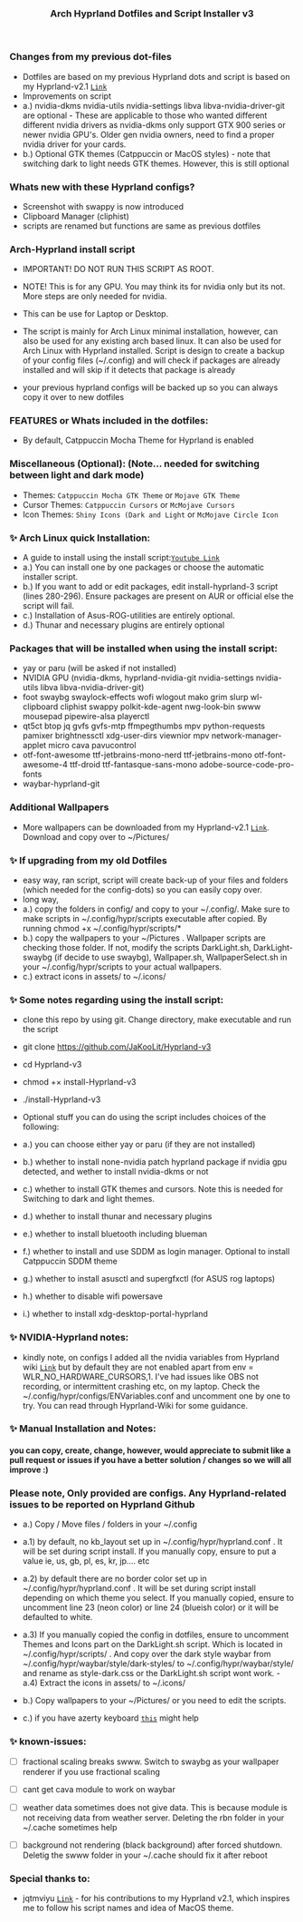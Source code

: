 <h3 align = "center"> Arch Hyprland Dotfiles and Script Installer v3</h3>
<br>

### Changes from my previous dot-files
- Dotfiles are based on my previous Hyprland dots and script is based on my Hyprland-v2.1 [`Link`](https://github.com/JaKooLit/Hyprland-v2.1)
- Improvements on script
-   a.) nvidia-dkms nvidia-utils nvidia-settings libva libva-nvidia-driver-git are optional - These are applicable to those who wanted different different nvidia drivers as nvidia-dkms only support GTX 900 series or newer nvidia GPU's. Older gen nvidia owners, need to find a proper nvidia driver for your cards.
-   b.) Optional GTK themes (Catppuccin or MacOS styles) - note that switching dark to light needs GTK themes. However, this is still optional

### Whats new with these Hyprland configs?
- Screenshot with swappy is now introduced
- Clipboard Manager (cliphist)
- scripts are renamed but functions are same as previous dotfiles

### Arch-Hyprland install script
- IMPORTANT! DO NOT RUN THIS SCRIPT AS ROOT.
- NOTE! This is for any GPU. You may think its for nvidia only but its not. More steps are only needed for nvidia.
- This can be use for Laptop or Desktop.
- The script is mainly for Arch Linux minimal installation, however, can also be used for any existing arch based linux. It can also be used for Arch Linux with Hyprland installed. Script is design to create a backup of your config files (~/.config) and will check if packages are already installed and will skip if it detects that package is already

- your previous hyprland configs will be backed up so you can always copy it over to new dotfiles

### FEATURES or Whats included in the dotfiles:
-  By default, Catppuccin Mocha Theme for Hyprland is enabled

### Miscellaneous (Optional): (Note... needed for switching between light and dark mode)
-  Themes: `Catppuccin Mocha GTK Theme` or `Mojave GTK Theme`
-  Cursor Themes: `Catppuccin Cursors` or `McMojave Cursors`
-  Icon Themes: `Shiny Icons (Dark and Light` or `McMojave Circle Icon`

### ✨ Arch Linux quick Installation:
- A guide to install using the install script:[`Youtube Link`](https://youtu.be/mbQd0bJQ6a8) 
- a.) You can install one by one packages or choose the automatic installer script.
- b.) If you want to add or edit packages, edit install-hyprland-3 script (lines 280-296). Ensure packages are present on AUR or official else the script will fail.
- c.) Installation of Asus-ROG-utilities are entirely optional.
- d.) Thunar and necessary plugins are entirely optional

### Packages that will be installed when using the install script:
- yay or paru (will be asked if not installed)
- NVIDIA GPU (nvidia-dkms, hyprland-nvidia-git nvidia-settings nvidia-utils libva libva-nvidia-driver-git)
- foot swaybg swaylock-effects wofi wlogout mako grim slurp wl-clipboard cliphist swappy polkit-kde-agent nwg-look-bin swww mousepad pipewire-alsa playerctl
- qt5ct btop jq gvfs gvfs-mtp ffmpegthumbs mpv python-requests pamixer brightnessctl xdg-user-dirs viewnior mpv network-manager-applet micro cava pavucontrol
- otf-font-awesome ttf-jetbrains-mono-nerd ttf-jetbrains-mono otf-font-awesome-4 ttf-droid ttf-fantasque-sans-mono adobe-source-code-pro-fonts
- waybar-hyprland-git

### Additional Wallpapers
- More wallpapers can be downloaded from my Hyprland-v2.1 [`Link`](https://github.com/JaKooLit/Hyprland-v2.1/tree/main/wallpapers). Download and copy over to ~/Pictures/


### ✨ If upgrading from my old Dotfiles 
- easy way, ran script, script will create back-up of your files and folders (which needed for the config-dots) so you can easily copy over.
- long way, 
-   a.) copy the folders in config/ and copy to your ~/.config/. Make sure to make scripts in ~/.config/hypr/scripts executable after copied. By running chmod +x ~/.config/hypr/scripts/*
-   b.) copy the wallpapers to your ~/Pictures . Wallpaper scripts are checking those folder. If not, modify the scripts DarkLight.sh, DarkLight-swaybg (if decide to use swaybg), Wallpaper.sh, WallpaperSelect.sh in your ~/.config/hypr/scripts to your actual wallpapers.
-   c.) extract icons in assets/ to ~/.icons/

### ✨ Some notes regarding using the install script:
- clone this repo by using git. Change directory, make executable and run the script
- git clone https://github.com/JaKooLit/Hyprland-v3 
- cd Hyprland-v3 
- chmod +× install-Hyprland-v3 
- ./install-Hyprland-v3

- Optional stuff you can do using the script includes choices of the following:
-   a.) you can choose either yay or paru (if they are not installed)
-   b.) whether to install none-nvidia patch hyprland package if nvidia gpu detected, and wether to install nvidia-dkms or not
-   c.) whether to install GTK themes and cursors. Note this is needed for Switching to dark and light themes.
-   d.) whether to install thunar and necessary plugins
-   e.) whether to install bluetooth including blueman
-   f.) whether to install and use SDDM as login manager. Optional to install Catppuccin SDDM theme
-   g.) whether to install asusctl and supergfxctl (for ASUS rog laptops)
-   h.) whether to disable wifi powersave
-   i.) whether to install xdg-desktop-portal-hyprland

### ✨ NVIDIA-Hyprland notes:
- kindly note, on configs I added all the nvidia variables from Hyprland wiki [`Link`](https://wiki.hyprland.org/Nvidia/) but by default they are not enabled apart from env = WLR_NO_HARDWARE_CURSORS,1. I've had issues like OBS not recording, or intermittent crashing etc, on my laptop. Check the ~/.config/hypr/configs/ENVariables.conf and uncomment one by one to try. You can read through Hyprland-Wiki for some guidance.

### ✨ Manual Installation and Notes: 
#### you can copy, create, change, however, would appreciate to submit like a pull request or issues if you have a better solution / changes so we will all improve :)

### Please note, Only provided are configs. Any Hyprland-related issues to be reported on Hyprland Github
- a.) Copy / Move files / folders in your ~/.config
- a.1) by default, no kb_layout set up in ~/.config/hypr/hyprland.conf . It will be set during script install. If you manually copy, ensure to put a value ie, us, gb, pl, es, kr, jp.... etc
- a.2) by default there are no border color set up in ~/.config/hypr/hyprland.conf . It will be set during script install depending on which theme you select. If you manually copied, ensure to uncomment line 23 (neon color) or line 24 (blueish color) or it will be defaulted to white.
- a.3) If you manually copied the config in dotfiles, ensure to uncomment Themes and Icons part on the DarkLight.sh script. Which is located in ~/.config/hypr/scripts/ . And copy over the dark style waybar from ~/.config/hypr/waybar/style/dark-styles/ to  ~/.config/hypr/waybar/style/ and rename as style-dark.css or the DarkLight.sh script wont work. 
-a.4) Extract the icons in assets/ to ~/.icons/

- b.) Copy wallpapers to your ~/Pictures/ or you need to edit the scripts. 
- c.) if you have azerty keyboard [`this`](https://github.com/swaywm/sway/issues/1460?fbclid=IwAR1C8VcY_wWbGhXvT-5ApjJCQuJoJzhOVor6o5fdn0Nj1c6bD9JXoQAPQIg) might help

### ✨ known-issues:
- [ ] fractional scaling breaks swww. Switch to swaybg as your wallpaper renderer if you use fractional scaling
- [ ] cant get cava module to work on waybar
- [ ] weather data sometimes does not give data. This is because module is not receiving data from weather server. Deleting the rbn folder in your ~/.cache sometimes help
- [ ] background not rendering (black background) after forced shutdown. Deletig the swww folder in your ~/.cache should fix it after reboot


### Special thanks to:
- jqtmviyu [`Link`](https://github.com/jqtmviyu) - for his contributions to my Hyprland v2.1, which inspires me to follow his script names and idea of MacOS theme. 
